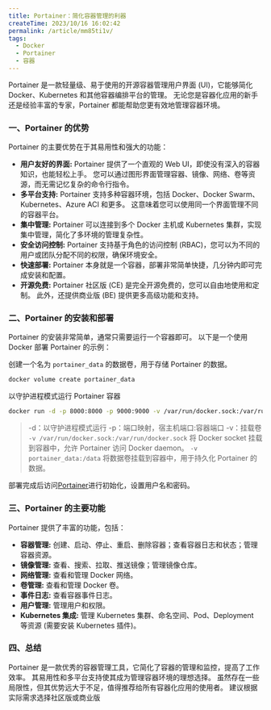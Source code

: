 ```yaml
---
title: Portainer：简化容器管理的利器
createTime: 2023/10/16 16:02:42
permalink: /article/mm85ti1v/
tags:
  - Docker
  - Portainer
  - 容器
---
```

Portainer 是一款轻量级、易于使用的开源容器管理用户界面 (UI)，它能够简化 Docker、Kubernetes 和其他容器编排平台的管理。 无论您是容器化应用的新手还是经验丰富的专家，Portainer 都能帮助您更有效地管理容器环境。
### 一、Portainer 的优势

Portainer 的主要优势在于其易用性和强大的功能：

- **用户友好的界面:** Portainer 提供了一个直观的 Web UI，即使没有深入的容器知识，也能轻松上手。 您可以通过图形界面管理容器、镜像、网络、卷等资源，而无需记忆复杂的命令行指令。
- **多平台支持:** Portainer 支持多种容器环境，包括 Docker、Docker Swarm、Kubernetes、Azure ACI 和更多。 这意味着您可以使用同一个界面管理不同的容器平台。
- **集中管理:** Portainer 可以连接到多个 Docker 主机或 Kubernetes 集群，实现集中管理，简化了多环境的管理复杂性。
- **安全访问控制:** Portainer 支持基于角色的访问控制 (RBAC)，您可以为不同的用户或团队分配不同的权限，确保环境安全。
- **快速部署:** Portainer 本身就是一个容器，部署非常简单快捷，几分钟内即可完成安装和配置。
- **开源免费:** Portainer 社区版 (CE) 是完全开源免费的，您可以自由地使用和定制。 此外，还提供商业版 (BE) 提供更多高级功能和支持。
### 二、Portainer 的安装和部署

Portainer 的安装非常简单，通常只需要运行一个容器即可。 以下是一个使用 Docker 部署 Portainer 的示例：

创建一个名为 `portainer_data` 的数据卷，用于存储 Portainer 的数据。
```bash
docker volume create portainer_data
```

以守护进程模式运行 Portainer 容器
```bash
docker run -d -p 8000:8000 -p 9000:9000 -v /var/run/docker.sock:/var/run/docker.sock -v portainer_data:/data portainer/portainer-ce
```
> -d：以守护进程模式运行
> -p：端口映射，宿主机端口:容器端口 
> -v：挂载卷
> 	`-v /var/run/docker.sock:/var/run/docker.sock` 将 Docker socket 挂载到容器中，允许 Portainer 访问 Docker daemon。
> 	`-v portainer_data:/data` 将数据卷挂载到容器中，用于持久化 Portainer 的数据。

部署完成后访问[Portainer](http://81.70.99.108:9000/#!/init/admin)进行初始化，设置用户名和密码。
### 三、Portainer 的主要功能

Portainer 提供了丰富的功能，包括：
- **容器管理:** 创建、启动、停止、重启、删除容器；查看容器日志和状态；管理容器资源。
- **镜像管理:** 查看、搜索、拉取、推送镜像；管理镜像仓库。
- **网络管理:** 查看和管理 Docker 网络。
- **卷管理:** 查看和管理 Docker 卷。    
- **事件日志:** 查看容器事件日志。
- **用户管理:** 管理用户和权限。
- **Kubernetes 集成:** 管理 Kubernetes 集群、命名空间、Pod、Deployment 等资源 (需要安装 Kubernetes 插件)。

### 四、总结

Portainer 是一款优秀的容器管理工具，它简化了容器的管理和监控，提高了工作效率。 其易用性和多平台支持使其成为管理容器环境的理想选择。 虽然存在一些局限性，但其优势远大于不足，值得推荐给所有容器化应用的使用者。 建议根据实际需求选择社区版或商业版
